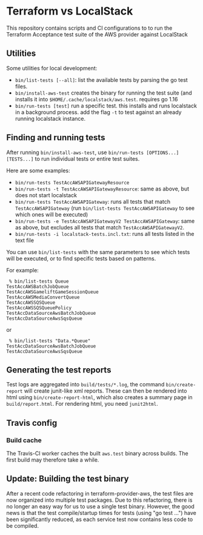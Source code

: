 Terraform vs LocalStack
=======================

This repository contains scripts and CI configurations to to run the Terraform Acceptance test suite of the AWS provider against LocalStack

## Utilities

Some utilities for local development:

* `bin/list-tests [--all]`: list the available tests by parsing the go test files.
* `bin/install-aws-test` creates the binary for running the test suite (and installs it into `$HOME/.cache/localstack/aws.test`. requires go 1.16
* `bin/run-tests [test]` run a specific test. this installs and runs localstack in a background process. add the flag `-t` to test against an already running localstack instance.

## Finding and running tests

After running `bin/install-aws-test`, use `bin/run-tests [OPTIONS...] [TESTS...]` to run individual tests or entire test suites.

Here are some examples:

* `bin/run-tests TestAccAWSAPIGatewayResource`
* `bin/run-tests -t TestAccAWSAPIGatewayResource`: same as above, but does not start localstack
* `bin/run-tests TestAccAWSAPIGateway`: runs all tests that match `TestAccAWSAPIGateway` (run `bin/list-tests TestAccAWSAPIGateway` to see which ones will be executed)
* `bin/run-tests -e TestAccAWSAPIGatewayV2 TestAccAWSAPIGateway`: same as above, but excludes all tests that match `TestAccAWSAPIGatewayV2`.
* `bin/run-tests -i localstack-tests.incl.txt`: runs all tests listed in the text file

You can use `bin/list-tests` with the same parameters to see which tests will be executed,
or to find specific tests based on patterns.

For example:

```
 % bin/list-tests Queue
TestAccAWSBatchJobQueue
TestAccAWSGameliftGameSessionQueue
TestAccAWSMediaConvertQueue
TestAccAWSSQSQueue
TestAccAWSSQSQueuePolicy
TestAccDataSourceAwsBatchJobQueue
TestAccDataSourceAwsSqsQueue
```

or

```
 % bin/list-tests "Data.*Queue"
TestAccDataSourceAwsBatchJobQueue
TestAccDataSourceAwsSqsQueue
```

## Generating the test reports

Test logs are aggregated into `build/tests/*.log`, the command `bin/create-report` will create junit-like xml reports.
These can then be rendered into html using `bin/create-report-html`, which also creates a summary page in `build/report.html`.
For rendering html, you need `junit2html`.

## Travis config

### Build cache

The Travis-CI worker caches the built `aws.test` binary across builds.
The first build may therefore take a while.

## Update: Building the test binary

After a recent code refactoring in terraform-provider-aws, the test files are now organized into multiple test packages. Due to this refactoring, there is no longer an easy way for us to use a single test binary. However, the good news is that the test compile/startup times for tests (using "go test ...") have been significantly reduced, as each service test now contains less code to be compiled.
